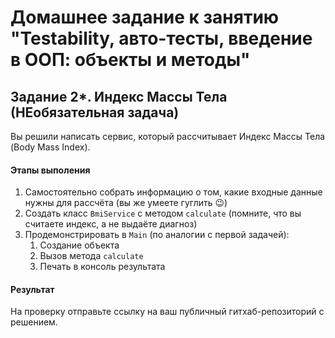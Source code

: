 # Домашнее задание к занятию "Testability, авто-тесты, введение в ООП: объекты и методы"

## Задание 2*. Индекс Массы Тела (НЕобязательная задача)

Вы решили написать сервис, который рассчитывает Индекс Массы Тела (Body Mass Index).

#### Этапы выполения
1. Самостоятельно собрать информацию о том, какие входные данные нужны для рассчёта (вы же умеете гуглить 😉)
1. Создать класс `BmiService` с методом `calculate` (помните, что вы считаете индекс, а не выдаёте диагноз)
1. Продемонстрировать в `Main` (по аналогии с первой задачей):
    1. Создание объекта
    1. Вызов метода `calculate`
    1. Печать в консоль результата

#### Результат
На проверку отправьте ссылку на ваш публичный гитхаб-репозиторий с решением.
